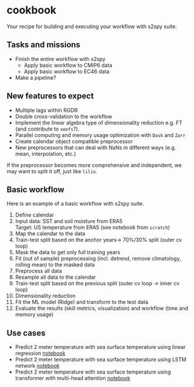 # cookbook
Your recipe for building and executing your workflow with s2spy suite.

## Tasks and missions
- Finish the entire workflow with s2spy
  - Apply basic workflow to CMIP6 data
  - Apply basic workflow to EC46 data
- Make a pipeline?

## New features to expect
- Multiple lags within RGDR
- Double cross-validation to the workflow
- Implement the linear algebra type of dimensionality reduction e.g. FT (and contribute to `xeofs`?).
- Parallel computing and memory usage optimization with `Dask` and `Zarr`
- Create calendar object compatible preprocessor
- New preprocessors that can deal with NaNs in different ways (e.g. mean, interpolation, etc.)

If the preprocessor becomes more comprehensive and independent, we may want to split it off, just like `lilio`.

## Basic workflow
Here is an example of a basic workflow with s2spy suite.

1. Define calendar
2. Input data: SST and soil moisture from ERA5 <br>
Target: US temperature from ERA5 (see notebook from `scratch`)
3.	Map the calendar to the data
4.	Train-test split based on the anchor years-> 70%/30% split (outer cv loop)
5.	Mask the data to get only full training years
6.	Fit (out of sample) preprocessing (incl. detrend, remove climatology, rolling mean) to the masked data
7.	Preprocess all data
8.	Resample all data to the calendar
9.	Train-test split based on the previous split (outer cv loop -> inner cv loop)
10.	Dimensionality reduction
11.	Fit the ML model (Ridge) and transform to the test data
12.	Evaluate the results (skill metrics, visualization) and workflow (time and memory usage)

## Use cases
- Predict 2 meter temperature with sea surface temperature using linear regression [notebook](./workflow/pred_temperature_ridge.ipynb)
- Predict 2 meter temperature with sea surface temperature using LSTM network [notebook](./workflow/pred_temperature_LSTM.ipynb)
- Predict 2 meter temperature with sea surface temperature using transformer with multi-head attention [notebook](./workflow/pred_temperature_transformer.ipynb)